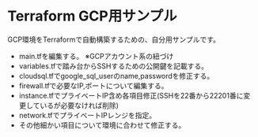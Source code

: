# Terraform GCP用サンプル

GCP環境をTerraformで自動構築するための、自分用サンプルです。

  - main.tfを編集する。 ※GCPアカウント系の紐づけ
  - variables.tfで踏み台からSSHするための公開鍵を記載する。
  - cloudsql.tfでgoogle_sql_userのname,passwordを修正する。
  - firewall.tfで必要なIP,ポートについて編集する。
  - instance.tfでプライベートIP含め各項目修正(SSHを22番から22201番に変更しているが必要なければ削除)
  - network.tfでプライベートIPレンジを指定。
  - その他細かい項目について環境に合わせて修正する。
